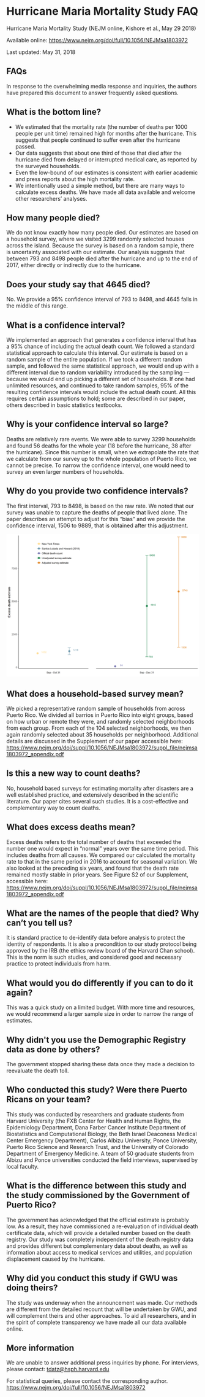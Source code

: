 Hurricane Maria Mortality Study FAQ
================

Hurricane Maria Mortality Study (NEJM online, Kishore et al., May 29 2018)

Available online: <https://www.nejm.org/doi/full/10.1056/NEJMsa1803972>

Last updated: May 31, 2018

FAQs
----

In response to the overwhelming media response and inquiries, the authors have prepared this document to answer frequently asked questions.

What is the bottom line?
------------------------

-   We estimated that the mortality rate (the number of deaths per 1000 people per unit time) remained high for months after the hurricane. This suggests that people continued to suffer even after the hurricane passed.
-   Our data suggests that about one third of those that died after the hurricane died from delayed or interrupted medical care, as reported by the surveyed households.
-   Even the low-bound of our estimates is consistent with earlier academic and press reports about the high mortality rate.
-   We intentionally used a simple method, but there are many ways to calculate excess deaths. We have made all data available and welcome other researchers’ analyses.

How many people died?
---------------------

We do not know exactly how many people died. Our estimates are based on a household survey, where we visited 3299 randomly selected houses across the island. Because the survey is based on a random sample, there is uncertainty associated with our estimate. Our analysis suggests that between 793 and 8498 people died after the hurricane and up to the end of 2017, either directly or indirectly due to the hurricane.

Does your study say that 4645 died?
-----------------------------------

No. We provide a 95% confidence interval of 793 to 8498, and 4645 falls in the middle of this range.

What is a confidence interval?
------------------------------

We implemented an approach that generates a confidence interval that has a 95% chance of including the actual death count. We followed a standard statistical approach to calculate this interval. Our estimate is based on a random sample of the entire population. If we took a different random sample, and followed the same statistical approach, we would end up with a different interval due to random variability introduced by the sampling — because we would end up picking a different set of households. If one had unlimited resources, and continued to take random samples, 95% of the resulting confidence intervals would include the actual death count. All this requires certain assumptions to hold; some are described in our paper, others described in basic statistics textbooks.

Why is your confidence interval so large?
-----------------------------------------

Deaths are relatively rare events. We were able to survey 3299 households and found 56 deaths for the whole year (18 before the hurricane, 38 after the hurricane). Since this number is small, when we extrapolate the rate that we calculate from our survey up to the whole population of Puerto Rico, we cannot be precise. To narrow the confidence interval, one would need to survey an even larger numbers of households.

Why do you provide two confidence intervals?
--------------------------------------------

The first interval, 793 to 8498, is based on the raw rate. We noted that our survey was unable to capture the deaths of people that lived alone. The paper describes an attempt to adjust for this “bias” and we provide the confidence interval, 1506 to 9889, that is obtained after this adjustment.

![Figure 4a from the manuscript with labels added for the confidence intervals](../misc/faq_fig.png)

What does a household-based survey mean?
----------------------------------------

We picked a representative random sample of households from across Puerto Rico. We divided all barrios in Puerto Rico into eight groups, based on how urban or remote they were, and randomly selected neighborhoods from each group. From each of the 104 selected neighborhoods, we then again randomly selected about 35 households per neighborhood. Additional details are discussed in the Supplement of our paper accessible here: <https://www.nejm.org/doi/suppl/10.1056/NEJMsa1803972/suppl_file/nejmsa1803972_appendix.pdf>

Is this a new way to count deaths?
----------------------------------

No, household based surveys for estimating mortality after disasters are a well established practice, and extensively described in the scientific literature. Our paper cites several such studies. It is a cost-effective and complementary way to count deaths.

What does excess deaths mean?
-----------------------------

Excess deaths refers to the total number of deaths that exceeded the number one would expect in “normal” years over the same time period. This includes deaths from all causes. We compared our calculated the mortality rate to that in the same period in 2016 to account for seasonal variation. We also looked at the preceding six years, and found that the death rate remained mostly stable in prior years. See Figure S2 of our Supplement, accessible here: <https://www.nejm.org/doi/suppl/10.1056/NEJMsa1803972/suppl_file/nejmsa1803972_appendix.pdf>

What are the names of the people that died? Why can’t you tell us?
------------------------------------------------------------------

It is standard practice to de-identify data before analysis to protect the identity of respondents. It is also a precondition to our study protocol being approved by the IRB (the ethics review board of the Harvard Chan school). This is the norm is such studies, and considered good and necessary practice to protect individuals from harm.

What would you do differently if you can to do it again?
--------------------------------------------------------

This was a quick study on a limited budget. With more time and resources, we would recommend a larger sample size in order to narrow the range of estimates.

Why didn't you use the Demographic Registry data as done by others?
-------------------------------------------------------------------

The government stopped sharing these data once they made a decision to reevaluate the death toll.

Who conducted this study? Were there Puerto Ricans on your team?
----------------------------------------------------------------

This study was conducted by researchers and graduate students from Harvard University (the FXB Center for Health and Human Rights, the Epidemiology Department, Dana Farber Cancer Institute Department of Biostatistics and Computational Biology, the Beth Israel Deaconess Medical Center Emergency Department), Carlos Albizu University, Ponce University, Puerto Rico Science and Research Trust, and the University of Colorado Department of Emergency Medicine. A team of 50 graduate students from Albizu and Ponce universities conducted the field interviews, supervised by local faculty.

What is the difference between this study and the study commissioned by the Government of Puerto Rico?
------------------------------------------------------------------------------------------------------

The government has acknowledged that the official estimate is probably low. As a result, they have commissioned a re-evaluation of individual death certificate data, which will provide a detailed number based on the death registry. Our study was completely independent of the death registry data and provides different but complementary data about deaths, as well as information about access to medical services and utilities, and population displacement caused by the hurricane.

Why did you conduct this study if GWU was doing theirs?
-------------------------------------------------------

The study was underway when the announcement was made. Our methods are different from the detailed recount that will be undertaken by GWU, and will complement theirs and other approaches. To aid all researchers, and in the spirit of complete transparency we have made all our data available online.

More information
----------------

We are unable to answer additional press inquiries by phone. For interviews, please contact: <tdatz@hsph.harvard.edu>

For statistical queries, please contact the corresponding author. <https://www.nejm.org/doi/full/10.1056/NEJMsa1803972>
